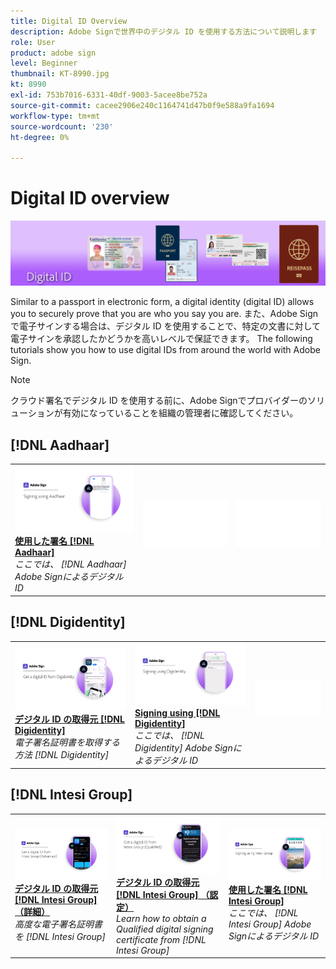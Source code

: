 ```yaml
---
title: Digital ID Overview
description: Adobe Signで世界中のデジタル ID を使用する方法について説明します
role: User
product: adobe sign
level: Beginner
thumbnail: KT-8990.jpg
kt: 8990
exl-id: 753b7016-6331-40df-9003-5acee8be752a
source-git-commit: cacee2906e240c1164741d47b0f9e588a9fa1694
workflow-type: tm+mt
source-wordcount: '230'
ht-degree: 0%

---
```


# Digital ID overview

![Sign デジタル ID 画像](../assets/Hero-DigitalID.png)

Similar to a passport in electronic form, a digital identity (digital ID) allows you to securely prove that you are who you say you are. また、Adobe Signで電子サインする場合は、デジタル ID を使用することで、特定の文書に対して電子サインを承認したかどうかを高いレベルで保証できます。 The following tutorials show you how to use digital IDs from around the world with Adobe Sign.

>[!NOTE]
>
>クラウド署名でデジタル ID を使用する前に、Adobe Signでプロバイダーのソリューションが有効になっていることを組織の管理者に確認してください。

## [!DNL Aadhaar]

<table style="table-layout:fixed">
<tr>
 <td>
    <a href="aadhaar-sign.md">
      <img alt="使用した署名 [!DNL Aadhaar]" src="assets/Aadhaarsign_1280.png" />
    </a>
    <div>
    <a href="aadhaar-sign.md"><strong>使用した署名 [!DNL Aadhaar]</strong></a>
    </div>
    <em>ここでは、 [!DNL Aadhaar] Adobe Signによるデジタル ID</em>
    <br>
  </td>
  <td>
    <img alt="スペーサー" src="../assets/Whitespacer.png" />
    <div>
    <br>
  </td>
  <td>
    <img alt="スペーサー" src="../assets/Whitespacer.png" />
    <div>
    <br>
  </td>
</tr>
</table>

## [!DNL Digidentity]

<table style="table-layout:fixed">
<tr>
 <td>
    <a href="digidentity-reg.md">
      <img alt="デジタル ID の取得元 [!DNL Digidentity]" src="assets/Digidentityreg_1280.png" />
    </a>
    <div>
    <a href="digidentity-reg.md"><strong>デジタル ID の取得元 [!DNL Digidentity]</strong></a>
    </div>
    <em>電子署名証明書を取得する方法 [!DNL Digidentity]</em>
    <br>
  </td>
  <td>
    <a href="digidentity-sign.md">
      <img alt="使用した署名 [!DNL Digidentity]" src="assets/Digidentitysign_1280.png" />
    </a>
    <div>
    <a href="digidentity-sign.md"><strong>Signing using [!DNL Digidentity]</strong></a>
    </div>
    <em>ここでは、 [!DNL Digidentity] Adobe Signによるデジタル ID</em>
    <br>
  </td>
  <td>
    <img alt="スペーサー" src="../assets/Whitespacer.png" />
    <div>
    <br>
  </td>
</tr>
</table>

## [!DNL Intesi Group]

<table style="table-layout:fixed">
<tr>
  <td>
    <a href="intesi-advanced.md">
      <img alt="Get a digital ID from Intesi Group (Advanced)" src="assets/IntesiAdvanced_1280.png" />
    </a>
    <div>
    <a href="intesi-advanced.md"><strong>デジタル ID の取得元 [!DNL Intesi Group] （詳細）</strong></a>
    </div>
    <em>高度な電子署名証明書を [!DNL Intesi Group]</em>
    <br>
  </td>
  <td>
    <a href="intesi-qualified.md">
      <img alt="Get a digital ID from [!DNL Intesi Group] (Qualified)" src="assets/IntesiQualified_1280.png" />
    </a>
    <div>
    <a href="intesi-qualified.md"><strong>デジタル ID の取得元 [!DNL Intesi Group] （認定）</strong></a>
    </div>
    <em>Learn how to obtain a Qualified digital signing certificate from [!DNL Intesi Group]</em>
    <br>
  </td>
  <td>
    <a href="intesi-sign.md">
      <img alt="Intesi Group を使用した署名" src="assets/IntesiSign_1280.png" />
    </a>
    <div>
    <a href="intesi-sign.md"><strong>使用した署名 [!DNL Intesi Group]</strong></a>
    </div>
    <em>ここでは、 [!DNL Intesi Group] Adobe Signによるデジタル ID</em>
    <br>
  </td>
</tr>
</table>
